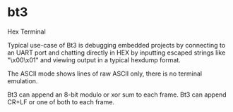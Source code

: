 # bt3
Hex Terminal

Typical use-case of Bt3 is debugging embedded projects by connecting to an UART port and chatting directly in HEX by inputting escaped strings like "\x00\x01" and viewing output in a typical hexdump format.

The ASCII mode shows lines of raw ASCII only, there is no terminal emulation.

Bt3 can append an 8-bit modulo or xor sum to each frame. Bt3 can append CR+LF or one of both to each frame.
